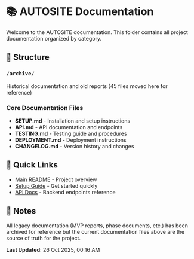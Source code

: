 # 📚 AUTOSITE Documentation

Welcome to the AUTOSITE documentation. This folder contains all project documentation organized by category.

## 📁 Structure

### `/archive/`
Historical documentation and old reports (45 files moved here for reference)

### Core Documentation Files

- **SETUP.md** - Installation and setup instructions
- **API.md** - API documentation and endpoints  
- **TESTING.md** - Testing guide and procedures
- **DEPLOYMENT.md** - Deployment instructions
- **CHANGELOG.md** - Version history and changes

## 🚀 Quick Links

- [Main README](../README.md) - Project overview
- [Setup Guide](SETUP.md) - Get started quickly
- [API Docs](API.md) - Backend endpoints reference

## 📝 Notes

All legacy documentation (MVP reports, phase documents, etc.) has been archived for reference but the current documentation files above are the source of truth for the project.

**Last Updated**: 26 Oct 2025, 00:16 AM
